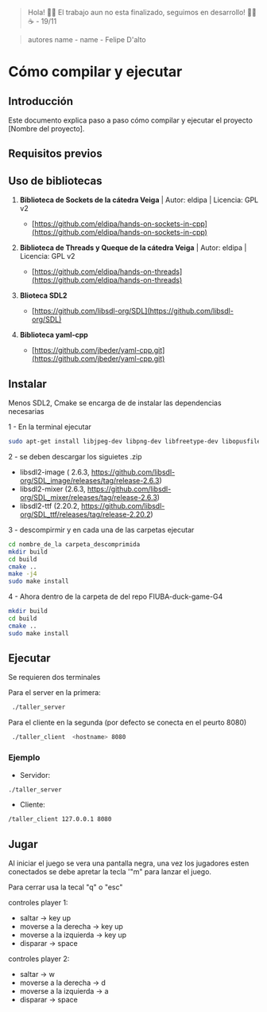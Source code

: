 > Hola! 👋🏼 El trabajo aun no esta finalizado, seguimos en desarrollo! 💪🏼☕ - 19/11 

> autores name - name - Felipe D'alto

# Cómo compilar y ejecutar 

## Introducción
Este documento explica paso a paso cómo compilar y ejecutar el proyecto [Nombre del proyecto].

## Requisitos previos
## Uso de bibliotecas

1. **Biblioteca de Sockets de la cátedra Veiga** | Autor: eldipa | Licencia: GPL v2
    - [https://github.com/eldipa/hands-on-sockets-in-cpp](https://github.com/eldipa/hands-on-sockets-in-cpp)

2. **Biblioteca de Threads y Queque de la cátedra Veiga** | Autor: eldipa | Licencia: GPL v2
    - [https://github.com/eldipa/hands-on-threads](https://github.com/eldipa/hands-on-threads)

3. **Blioteca SDL2** 
    - [https://github.com/libsdl-org/SDL](https://github.com/libsdl-org/SDL)

4. **Biblioteca  yaml-cpp**
    - [https://github.com/jbeder/yaml-cpp.git](https://github.com/jbeder/yaml-cpp.git)

## Instalar

Menos SDL2, Cmake se encarga de de instalar las dependencias necesarias 

1 - En la terminal ejecutar 
```bash
sudo apt-get install libjpeg-dev libpng-dev libfreetype-dev libopusfile-dev libflac-dev libxmp-dev libfluidsynth-dev libwavpack-dev cmake libmodplug-dev libsdl2-dev
````
2 - se deben descargar los siguietes .zip


- libsdl2-image ( 2.6.3, https://github.com/libsdl-org/SDL_image/releases/tag/release-2.6.3)
- libsdl2-mixer (2.6.3, https://github.com/libsdl-org/SDL_mixer/releases/tag/release-2.6.3)
- libsdl2-ttf (2.20.2, https://github.com/libsdl-org/SDL_ttf/releases/tag/release-2.20.2)

3 - descompirmir y en cada una de las carpetas ejecutar 

```bash
cd nombre_de_la carpeta_descomprimida
mkdir build
cd build
cmake ..
make -j4
sudo make install
````

4 - Ahora dentro de la carpeta de del repo FIUBA-duck-game-G4

```bash
mkdir build
cd build
cmake ..
sudo make install
````

## Ejecutar
Se requieren dos terminales 

Para el server en la primera:
```bash
 ./taller_server
````

Para el cliente en la segunda 
(por defecto se conecta en el peurto 8080)

```bash
 ./taller_client  <hostname> 8080
````

### Ejemplo
- Servidor: 
````bash  
./taller_server
````
- Cliente:
````bash  
/taller_client 127.0.0.1 8080
````

## Jugar 
Al iniciar el juego se vera una pantalla negra, una vez los jugadores esten conectados se debe apretar la tecla '"m" para lanzar el juego.

Para cerrar usa la tecal "q" o "esc"

controles player 1:
- saltar -> key up 
- moverse a la derecha -> key up 
- moverse a la izquierda -> key up 
- disparar -> space 

controles player 2:
- saltar -> w
- moverse a la derecha -> d
- moverse a la izquierda -> a
- disparar -> space 


